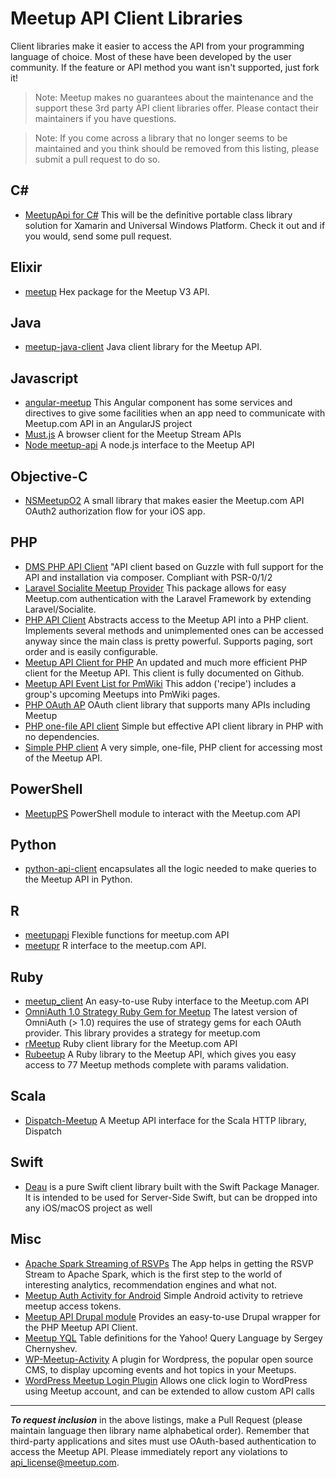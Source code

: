 # Meetup API Client Libraries

Client libraries make it easier to access the API from your programming language of choice. Most of these have been developed by the user community. If the feature or API method you want isn't supported, just fork it!

> Note: Meetup makes no guarantees about the maintenance and the support these 3rd party API client libraries offer. Please contact their maintainers if you have questions.

> Note: If you come across a library that no longer seems to be maintained and you think should be removed from this listing, please submit a pull request to do so.

## C#

* [MeetupApi for C#](https://github.com/dachibox/MeetupApi) This will be the definitive portable class library solution for Xamarin and Universal Windows Platform. Check it out and if you would, send some pull request.

## Elixir
* [meetup](https://hex.pm/packages/meetup) Hex package for the Meetup V3 API.

## Java

* [meetup-java-client](http://code.google.com/p/meetup-java-client/) Java client library for the Meetup API.

## Javascript

* [angular-meetup](https://github.com/rodrigo-morais/angular-meetup) This Angular component has some services and directives to give some facilities when an app need to communicate with Meetup.com API in an AngularJS project
* [Must.js](https://github.com/meetup/must.js) A browser client for the Meetup Stream APIs
* [Node meetup-api](https://npmjs.org/package/meetup-api) A node.js interface to the Meetup API

## Objective-C

* [NSMeetupO2](https://github.com/rodchile/NSMeetUpO2/) A small library that makes easier the Meetup.com API OAuth2 authorization flow for your iOS app.

## PHP

* [DMS PHP API Client](https://github.com/rdohms/meetup-api-client) "API client based on Guzzle with full support for the API and installation via composer. Compliant with PSR-0/1/2
* [Laravel Socialite Meetup Provider](https://github.com/SocialiteProviders/Meetup) This package allows for easy Meetup.com authentication with the Laravel Framework by extending Laravel/Socialite.
* [PHP API Client](http://github.com/wizonesolutions/meetup_api) Abstracts access to the Meetup API into a PHP client. Implements several methods and unimplemented ones can be accessed anyway since the main class is pretty powerful. Supports paging, sort order and is easily configurable.
* [Meetup API Client for PHP](https://github.com/blobaugh/Meetup-API-client-for-PHP) An updated and much more efficient PHP client for the Meetup API. This client is fully documented on Github.
* [Meetup API Event List for PmWiki](http://www.pmwiki.org/wiki/Cookbook/MeetupAPIEventList/) This addon ('recipe') includes a group's upcoming Meetups into PmWiki pages.
* [PHP OAuth AP](http://www.phpclasses.org/package/7700-PHP-Authorize-and-access-APIs-using-OAuth.html)  OAuth client library that supports many APIs including Meetup
* [PHP one-file API client](https://github.com/FokkeZB/Meetup) Simple but effective API client library in PHP with no dependencies.
* [Simple PHP client](https://github.com/user3581488/Meetup) A very simple, one-file, PHP client for accessing most of the Meetup API.

## PowerShell

* [MeetupPS](https://github.com/lazywinadmin/MeetupPS) PowerShell module to interact with the Meetup.com API

## Python

* [python-api-client](http://github.com/meetup/python-api-client) encapsulates all the logic needed to make queries to the Meetup API in Python.

## R

* [meetupapi](https://cran.r-project.org/web/packages/meetupapi/index.html) Flexible functions for meetup.com API
* [meetupr](https://github.com/rladies/meetupr) R interface to the meetup.com API.


## Ruby

* [meetup_client](https://github.com/cranieri/meetup_client) An easy-to-use Ruby interface to the Meetup.com API
* [OmniAuth 1.0 Strategy Ruby Gem for Meetup](https://github.com/tapster/omniauth-meetup) The latest version of OmniAuth (> 1.0) requires the use of strategy gems for each OAuth provider. This library provides a strategy for meetup.com
* [rMeetup](https://github.com/neektza/rmeetup) Ruby client library for the Meetup.com API
* [Rubeetup](https://github.com/mike-vascelli/rubeetup) A Ruby library to the Meetup API, which gives you easy access to 77 Meetup methods complete with params validation.

## Scala

* [Dispatch-Meetup](https://github.com/n8han/Databinder-Dispatch) A Meetup API interface for the Scala HTTP library, Dispatch

## Swift

* [Deau](https://github.com/Yasumoto/Deau) is a pure Swift client library built with the Swift Package Manager. It is intended to be used for Server-Side Swift, but can be dropped into any iOS/macOS project as well

## Misc

* [Apache Spark Streaming of RSVPs](https://github.com/gautham20/SparkStream-for-meetup) The App helps in getting the RSVP Stream to Apache Spark, which is the first step to the world of interesting analytics, recommendation engines and what not.
* [Meetup Auth Activity for Android](https://gist.github.com/adrianmaurer/4673944/) Simple Android activity to retrieve meetup access tokens.
* [Meetup API Drupal module](http://drupal.org/project/meetup_api) Provides an easy-to-use Drupal wrapper for the PHP Meetup API Client.
* [Meetup YQL](http://www.sergeychernyshev.com/meetup-yql/) Table definitions for the Yahoo! Query Language by Sergey Chernyshev.
* [WP-Meetup-Activity](http://www.zerozone.it/portfolio/wp-meetup-activity/) A plugin for Wordpress, the popular open source CMS, to display upcoming events and hot topics in your Meetups.
* [WordPress Meetup Login Plugin](https://wordpress.org/plugins/wp-meetup-login/) Allows one click login to WordPress using Meetup account, and can be extended to allow custom API calls

___

***To request inclusion*** in the above listings, make a Pull Request (please maintain language then library name alphabetical order). Remember that third-party applications and sites must use OAuth-based authentication to access the Meetup API. Please immediately report any violations to api_license@meetup.com.
